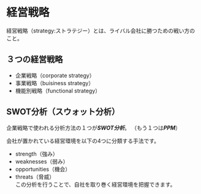 # 経営戦略
経営戦略（strategy:ストラテジー）とは、ライバル会社に勝つための戦い方のこと。

## ３つの経営戦略
- 企業戦略（corporate strategy）
- 事業戦略（buisiness strategy）
- 機能別戦略（functional strategy）


## SWOT分析（スウォット分析）
企業戦略で使われる分析方法の１つが***SWOT分析***。
（もう１つは***PPM***）

会社が置かれている経営環境を以下の4つに分類する手法です。
- strength（強み）
- weaknesses（弱み）
- opportunities（機会）
- threats（脅威）<br>
この分析を行うことで、自社を取り巻く経営環境を把握できます。


